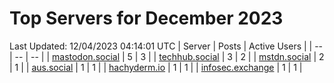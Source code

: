 # Top Servers for December 2023
Last Updated: 12/04/2023 04:14:01 UTC
| Server | Posts | Active Users |
| -- | -- | -- |
| [mastodon.social](https://mastodon.social/tags/PowerShell) | 5 | 3 |
| [techhub.social](https://techhub.social/tags/PowerShell) | 3 | 2 |
| [mstdn.social](https://mstdn.social/tags/PowerShell) | 2 | 1 |
| [aus.social](https://aus.social/tags/PowerShell) | 1 | 1 |
| [hachyderm.io](https://hachyderm.io/tags/PowerShell) | 1 | 1 |
| [infosec.exchange](https://infosec.exchange/tags/PowerShell) | 1 | 1 |
